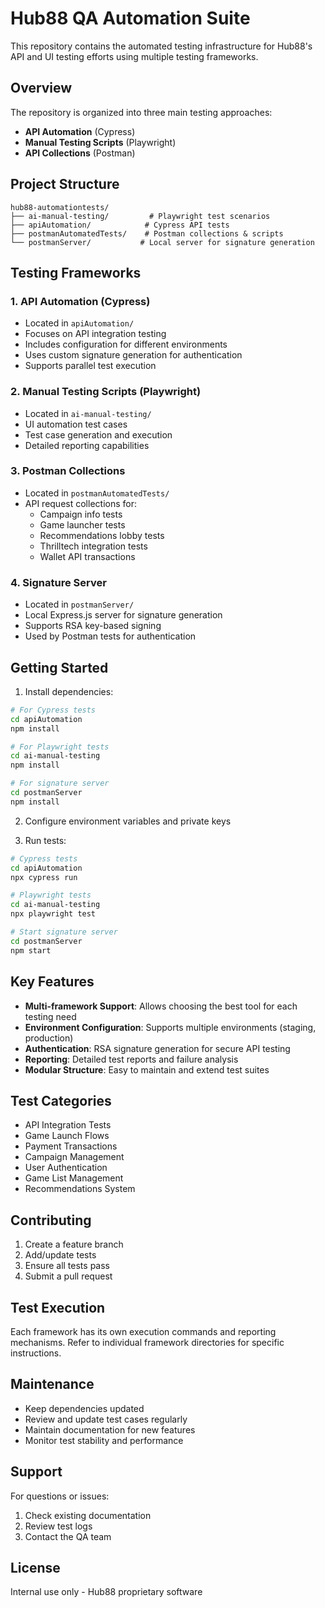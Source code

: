 # Hub88 QA Automation Suite

This repository contains the automated testing infrastructure for Hub88's API and UI testing efforts using multiple testing frameworks.

## Overview

The repository is organized into three main testing approaches:

- **API Automation** (Cypress)
- **Manual Testing Scripts** (Playwright) 
- **API Collections** (Postman)

## Project Structure

```
hub88-automationtests/
├── ai-manual-testing/         # Playwright test scenarios
├── apiAutomation/            # Cypress API tests
├── postmanAutomatedTests/    # Postman collections & scripts
└── postmanServer/           # Local server for signature generation
```

## Testing Frameworks

### 1. API Automation (Cypress)
- Located in `apiAutomation/`
- Focuses on API integration testing
- Includes configuration for different environments
- Uses custom signature generation for authentication
- Supports parallel test execution

### 2. Manual Testing Scripts (Playwright)
- Located in `ai-manual-testing/`
- UI automation test cases
- Test case generation and execution
- Detailed reporting capabilities

### 3. Postman Collections
- Located in `postmanAutomatedTests/`
- API request collections for:
  - Campaign info tests
  - Game launcher tests
  - Recommendations lobby tests
  - Thrilltech integration tests
  - Wallet API transactions

### 4. Signature Server
- Located in `postmanServer/`
- Local Express.js server for signature generation
- Supports RSA key-based signing
- Used by Postman tests for authentication

## Getting Started

1. Install dependencies:
```bash
# For Cypress tests
cd apiAutomation
npm install

# For Playwright tests
cd ai-manual-testing
npm install

# For signature server
cd postmanServer
npm install
```

2. Configure environment variables and private keys

3. Run tests:
```bash
# Cypress tests
cd apiAutomation
npx cypress run

# Playwright tests
cd ai-manual-testing
npx playwright test

# Start signature server
cd postmanServer
npm start
```

## Key Features

- **Multi-framework Support**: Allows choosing the best tool for each testing need
- **Environment Configuration**: Supports multiple environments (staging, production)
- **Authentication**: RSA signature generation for secure API testing
- **Reporting**: Detailed test reports and failure analysis
- **Modular Structure**: Easy to maintain and extend test suites

## Test Categories

- API Integration Tests
- Game Launch Flows
- Payment Transactions
- Campaign Management
- User Authentication
- Game List Management
- Recommendations System

## Contributing

1. Create a feature branch
2. Add/update tests
3. Ensure all tests pass
4. Submit a pull request

## Test Execution

Each framework has its own execution commands and reporting mechanisms. Refer to individual framework directories for specific instructions.

## Maintenance

- Keep dependencies updated
- Review and update test cases regularly
- Maintain documentation for new features
- Monitor test stability and performance

## Support

For questions or issues:
1. Check existing documentation
2. Review test logs
3. Contact the QA team

## License

Internal use only - Hub88 proprietary software